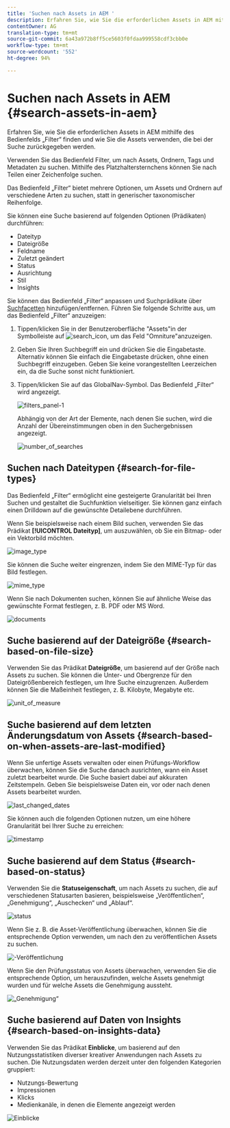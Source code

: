 ```yaml
---
title: 'Suchen nach Assets in AEM '
description: Erfahren Sie, wie Sie die erforderlichen Assets in AEM mithilfe des Bedienfelds „Filter“ finden und wie Sie die Assets verwenden, die bei der Suche zurückgegeben werden.
contentOwner: AG
translation-type: tm+mt
source-git-commit: 6a43a972b8ff5ce5603f0fdaa999558cdf3cbb0e
workflow-type: tm+mt
source-wordcount: '552'
ht-degree: 94%

---
```



# Suchen nach Assets in AEM  {#search-assets-in-aem}

Erfahren Sie, wie Sie die erforderlichen Assets in AEM mithilfe des Bedienfelds „Filter“ finden und wie Sie die Assets verwenden, die bei der Suche zurückgegeben werden.

Verwenden Sie das Bedienfeld Filter, um nach Assets, Ordnern, Tags und Metadaten zu suchen. Mithilfe des Platzhaltersternchens können Sie nach Teilen einer Zeichenfolge suchen.

Das Bedienfeld „Filter“ bietet mehrere Optionen, um Assets und Ordnern auf verschiedene Arten zu suchen, statt in generischer taxonomischer Reihenfolge.

Sie können eine Suche basierend auf folgenden Optionen (Prädikaten) durchführen:

* Dateityp
* Dateigröße
* Feldname
* Zuletzt geändert
* Status
* Ausrichtung
* Stil
* Insights

<!-- TBD keystroke 65 article and port applicable changes here. This content goes. -->

Sie können das Bedienfeld „Filter“ anpassen und Suchprädikate über [Suchfacetten](search-facets.md) hinzufügen/entfernen. Führen Sie folgende Schritte aus, um das Bedienfeld „Filter“ anzuzeigen:

1. Tippen/klicken Sie in der Benutzeroberfläche &quot;Assets&quot;in der Symbolleiste auf ![search_icon](assets/search_icon.png), um das Feld &quot;Omniture&quot;anzuzeigen.
1. Geben Sie Ihren Suchbegriff ein und drücken Sie die Eingabetaste. Alternativ können Sie einfach die Eingabetaste drücken, ohne einen Suchbegriff einzugeben. Geben Sie keine vorangestellten Leerzeichen ein, da die Suche sonst nicht funktioniert.

1. Tippen/klicken Sie auf das GlobalNav-Symbol. Das Bedienfeld „Filter“ wird angezeigt.

   ![filters_panel-1](assets/filters_panel-1.png)

   Abhängig von der Art der Elemente, nach denen Sie suchen, wird die Anzahl der Übereinstimmungen oben in den Suchergebnissen angezeigt.

   ![number_of_searches](assets/number_of_searches.png)

## Suchen nach Dateitypen {#search-for-file-types}

Das Bedienfeld „Filter“ ermöglicht eine gesteigerte Granularität bei Ihren Suchen und gestaltet die Suchfunktion vielseitiger. Sie können ganz einfach einen Drilldown auf die gewünschte Detailebene durchführen.

Wenn Sie beispielsweise nach einem Bild suchen, verwenden Sie das Prädikat **[!UICONTROL Dateityp]**, um auszuwählen, ob Sie ein Bitmap- oder ein Vektorbild möchten.

![image_type](assets/image_type.png)

Sie können die Suche weiter eingrenzen, indem Sie den MIME-Typ für das Bild festlegen.

![mime_type](assets/mime_type.png)

Wenn Sie nach Dokumenten suchen, können Sie auf ähnliche Weise das gewünschte Format festlegen, z. B. PDF oder MS Word.

![documents](assets/documents.png)

## Suche basierend auf der Dateigröße {#search-based-on-file-size}

Verwenden Sie das Prädikat **Dateigröße**, um basierend auf der Größe nach Assets zu suchen. Sie können die Unter- und Obergrenze für den Dateigrößenbereich festlegen, um Ihre Suche einzugrenzen. Außerdem können Sie die Maßeinheit festlegen, z. B. Kilobyte, Megabyte etc.

![unit_of_measure](assets/unit_of_measure.png)

## Suche basierend auf dem letzten Änderungsdatum von Assets {#search-based-on-when-assets-are-last-modified}

Wenn Sie unfertige Assets verwalten oder einen Prüfungs-Workflow überwachen, können Sie die Suche danach ausrichten, wann ein Asset zuletzt bearbeitet wurde. Die Suche basiert dabei auf akkuraten Zeitstempeln. Geben Sie beispielsweise Daten ein, vor oder nach denen Assets bearbeitet wurden.

![last_changed_dates](assets/last_modified_dates.png)

Sie können auch die folgenden Optionen nutzen, um eine höhere Granularität bei Ihrer Suche zu erreichen:

![timestamp](assets/timestamp.png)

## Suche basierend auf dem Status {#search-based-on-status}

Verwenden Sie die **Statuseigenschaft**, um nach Assets zu suchen, die auf verschiedenen Statusarten basieren, beispielsweise „Veröffentlichen“, „Genehmigung“, „Auschecken“ und „Ablauf“.

![status](assets/status.png)

Wenn Sie z. B. die Asset-Veröffentlichung überwachen, können Sie die entsprechende Option verwenden, um nach den zu veröffentlichen Assets zu suchen.

![-Veröffentlichung](assets/publish.png)

Wenn Sie den Prüfungsstatus von Assets überwachen, verwenden Sie die entsprechende Option, um herauszufinden, welche Assets genehmigt wurden und für welche Assets die Genehmigung aussteht.

![„Genehmigung“](assets/approval.png)

## Suche basierend auf Daten von Insights {#search-based-on-insights-data}

Verwenden Sie das Prädikat **Einblicke**, um basierend auf den Nutzungsstatistiken diverser kreativer Anwendungen nach Assets zu suchen. Die Nutzungsdaten werden derzeit unter den folgenden Kategorien gruppiert:

* Nutzungs-Bewertung
* Impressionen
* Klicks
* Medienkanäle, in denen die Elemente angezeigt werden

![Einblicke](assets/insights.png)
